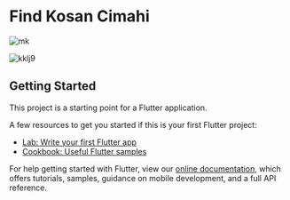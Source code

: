 # Find Kosan Cimahi
![mk](https://user-images.githubusercontent.com/45836868/154500607-43c90689-f193-49e2-82de-c0337329f16c.JPG)

![kklj9](https://user-images.githubusercontent.com/45836868/154500913-63f53dc6-5201-40e7-8f44-3235e93373a7.JPG)


## Getting Started

This project is a starting point for a Flutter application.

A few resources to get you started if this is your first Flutter project:

- [Lab: Write your first Flutter app](https://flutter.dev/docs/get-started/codelab)
- [Cookbook: Useful Flutter samples](https://flutter.dev/docs/cookbook)

For help getting started with Flutter, view our
[online documentation](https://flutter.dev/docs), which offers tutorials,
samples, guidance on mobile development, and a full API reference.
